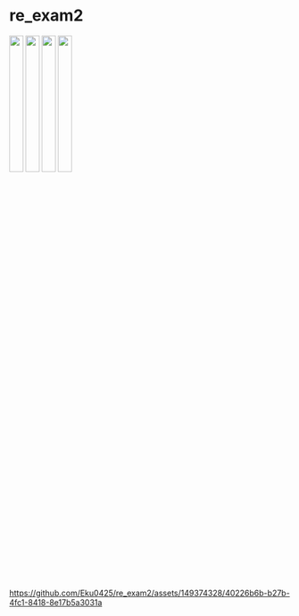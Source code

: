 # re_exam2
<img src="https://github.com/Eku0425/re_exam2/assets/149374328/3793bf2a-31cb-4531-a1a7-0d26ee9a8196" height=25% width=25 >
<img src="https://github.com/Eku0425/re_exam2/assets/149374328/7498d4be-4bed-4d15-9c04-2e424027cb06" height=25% width=25>
<img src="https://github.com/Eku0425/re_exam2/assets/149374328/18bdca33-c13f-48b0-8e19-ffdf43b43580" height=25% width=25>
<img src ="https://github.com/Eku0425/re_exam2/assets/149374328/d1c1e5c8-80e1-497a-a4ce-2896b7e4bcf5" height=25% width=25>






https://github.com/Eku0425/re_exam2/assets/149374328/40226b6b-b27b-4fc1-8418-8e17b5a3031a

